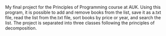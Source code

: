 My final project for the Principles of Programming course at AUK.
Using this program, it is possible to add and remove books from the list, save it as a.txt file, read the list from the.txt file, sort books by price or year, and search the list.
The project is separated into three classes following the principles of decomposition.
